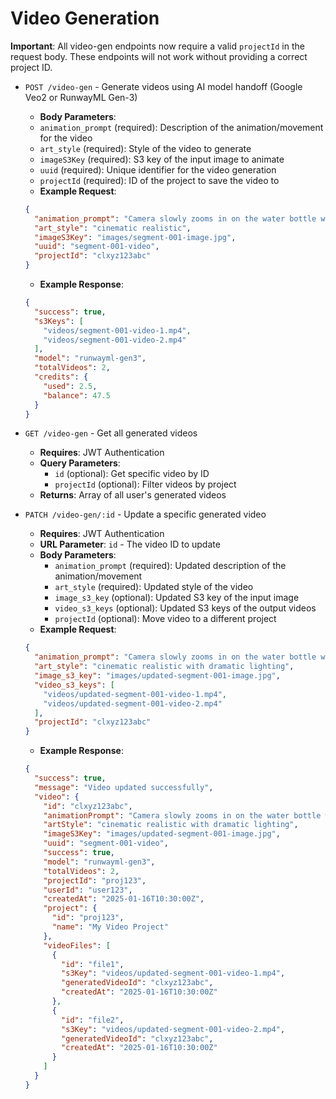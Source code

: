 # Video Generation

**Important**: All video-gen endpoints now require a valid `projectId` in the request body. These endpoints will not work without providing a correct project ID.

- `POST /video-gen` - Generate videos using AI model handoff (Google Veo2 or RunwayML Gen-3)

  - **Body Parameters**:
  - `animation_prompt` (required): Description of the animation/movement for the video
  - `art_style` (required): Style of the video to generate
  - `imageS3Key` (required): S3 key of the input image to animate
  - `uuid` (required): Unique identifier for the video generation
  - `projectId` (required): ID of the project to save the video to
  - **Example Request**:

  ```json
  {
    "animation_prompt": "Camera slowly zooms in on the water bottle while a hand reaches for it, smooth professional movement",
    "art_style": "cinematic realistic",
    "imageS3Key": "images/segment-001-image.jpg",
    "uuid": "segment-001-video",
    "projectId": "clxyz123abc"
  }
  ```

  - **Example Response**:

  ```json
  {
    "success": true,
    "s3Keys": [
      "videos/segment-001-video-1.mp4",
      "videos/segment-001-video-2.mp4"
    ],
    "model": "runwayml-gen3",
    "totalVideos": 2,
    "credits": {
      "used": 2.5,
      "balance": 47.5
    }
  }
  ```

- `GET /video-gen` - Get all generated videos

  - **Requires**: JWT Authentication
  - **Query Parameters**:
    - `id` (optional): Get specific video by ID
    - `projectId` (optional): Filter videos by project
  - **Returns**: Array of all user's generated videos

- `PATCH /video-gen/:id` - Update a specific generated video

  - **Requires**: JWT Authentication
  - **URL Parameter**: `id` - The video ID to update
  - **Body Parameters**:
    - `animation_prompt` (required): Updated description of the animation/movement
    - `art_style` (required): Updated style of the video
    - `image_s3_key` (optional): Updated S3 key of the input image
    - `video_s3_keys` (optional): Updated S3 keys of the output videos
    - `projectId` (optional): Move video to a different project
  - **Example Request**:

  ```json
  {
    "animation_prompt": "Camera slowly zooms in on the water bottle while a hand reaches for it, emphasizing the health benefits with smooth professional movement and soft lighting",
    "art_style": "cinematic realistic with dramatic lighting",
    "image_s3_key": "images/updated-segment-001-image.jpg",
    "video_s3_keys": [
      "videos/updated-segment-001-video-1.mp4",
      "videos/updated-segment-001-video-2.mp4"
    ],
    "projectId": "clxyz123abc"
  }
  ```

  - **Example Response**:

  ```json
  {
    "success": true,
    "message": "Video updated successfully",
    "video": {
      "id": "clxyz123abc",
      "animationPrompt": "Camera slowly zooms in on the water bottle while a hand reaches for it, emphasizing the health benefits with smooth professional movement and soft lighting",
      "artStyle": "cinematic realistic with dramatic lighting",
      "imageS3Key": "images/updated-segment-001-image.jpg",
      "uuid": "segment-001-video",
      "success": true,
      "model": "runwayml-gen3",
      "totalVideos": 2,
      "projectId": "proj123",
      "userId": "user123",
      "createdAt": "2025-01-16T10:30:00Z",
      "project": {
        "id": "proj123",
        "name": "My Video Project"
      },
      "videoFiles": [
        {
          "id": "file1",
          "s3Key": "videos/updated-segment-001-video-1.mp4",
          "generatedVideoId": "clxyz123abc",
          "createdAt": "2025-01-16T10:30:00Z"
        },
        {
          "id": "file2",
          "s3Key": "videos/updated-segment-001-video-2.mp4",
          "generatedVideoId": "clxyz123abc",
          "createdAt": "2025-01-16T10:30:00Z"
        }
      ]
    }
  }
  ```
